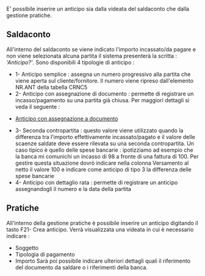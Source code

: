 E' possibile inserire un anticipo sia dalla videata del saldaconto che dalla gestione pratiche.

## Saldaconto
All'interno del saldaconto se viene indicato l'importo incassato/da pagare e non viene selezionata alcuna partita il sistema presenterà la scritta :  _'Anticipo?'_.
Sono disponibili 4 tipologie di anticipo : 
* 1- Anticipo semplice :  assegna un numero progressivo alla partita che viene aperta sul cliente/fornitore. Il numero viene ripreso dall'elemento NR.ANT della tabella CRNC5
* 2- Anticipo con assegnazione di documento :  permette di registrare un incasso/pagamento su una partita già chiusa. Per maggiori dettagli si veda il seguente : 
- [Anticipo con assegnazione a documento](Sorgenti/OJ/PGM/C5RR11A)
 * 3- Seconda contropartita :  questo valore viene utilizzato quando la differenza tra l'importo effettivamente incassato/pagato e il valore delle scaenze saldate deve essere rilevata su una seconda contropartita. Un caso tipico è quello delle spese bancarie :  ipotizziamo ad esempio che la banca mi comunichi un incasso di 98 a fronte di una fattura di 100. Per gestire questa situazione dovrò indicare nella colonna Versamento al netto il valore 100 e indicare come anticipo di tipo 3 la differenza delle spese bancarie
 * 4- Anticipo con dettaglio rata :  permette di registrare un anticipo assegnandogli il numero e la data della partita

## Pratiche
All'interno della gestione pratiche è possibile inserire un anticipo digitando il tasto F21- Crea anticipo. Verrà visualizzata una videata in cui è necessario indicare : 
 * Soggetto
 * Tipologia di pagamento
 * Importo
Sarà poi possibile indicare ulteriori dettagli quali il riferimento del documento da saldare o i riferimenti della banca.

